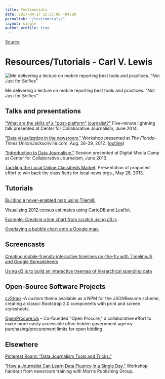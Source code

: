 ```yaml
---
title: Testimonials
date: 2017-04-17 15:37:00 -04:00
permalink: "/testimonials/"
layout: single
author_profile: true
---
```


[Source](http://carlvlewis2.wpengine.com/resources/ "Permalink to Resources/Tutorials - Carl V. Lewis")

# Resources/Tutorials - Carl V. Lewis

![Me delivering a lecture on mobile reporting best tools and practices. "Not Just for Selfies"][1]

Me delivering a lecture on mobile reporting best tools and practices. "Not Just for Selfies"

## Talks and presentations

["What are the skills of a "post-platform" journalist?"][2] Five-minute lightning talk presented at Center for Collaborative Journalism, June 2014.

["Data visualization in the newsroom,"][3] Workshop presented at _The Florida-Times Union_/Jacksonville.com, Aug. 28-29, 2012. ([outline][4])

["Introduction to Data Journalism."][5] Session presented at Digital Media Camp at Center for Collaborative Journalism, June 2013.

[Tackling the Local Online Classifieds Market][6]. Presentation of proposed effort to win back the classifieds for local news orgs., May 28, 2013.

 

## Tutorials

[Building a hover-enabled map using Tilemill.][7]

[Visualizing 2012 census estimates using CartoDB and Leaflet.][8]

[Example: Creating a line chart from scratch using d3.js][9]

[Overlaying a bubble chart onto a Google map.][10]

## Screencasts

[Creating mobile-friendly interactive timelines on-the-fly with TimelineJS and Google Spreadsheets][11]

[Using d3.js to build an interactive treemap of hierarchical spending data][12]

## Open-Source Software Projects

[cvStrap][13] -A custom theme available as a NPM for the JSONResume scheme, creating a classic Bootstrap 2.0 components with print and screen stylesheets.

[OpenProcure.Us][14] – Co-founded "Open Procure," a collaborative effort to make more easily accessible often hidden government agency purchasing/procurement limits for open bidding.

## Elsewhere

[Pinterest Board: "Data Journalism Tools and Tricks."][15]

["How a Journalist Can Learn Data Fluency in a Single Day." ][16]Workshop handout from newsroom training with Morris Publishing Group.

 

[1]: https://i2.wp.com/carlvlewis2.wpengine.com/wp-content/uploads/2012/09/10378983_10203337850063506_5153336567854374100_n.jpg?resize=312%2C275
[2]: https://speakerdeck.com/carlvlewis/what-are-the-skills-of-a-post-platform-journalist
[3]: http://carlvlewis2.wpengine.com/jaxdotcom/datavisualization_jaxdotcom.pdf
[4]: https://docs.google.com/document/pub?id=1vpi4uVd2QdwADluX4WI65_j7rPabNMf5ZPHg-aB6Gs0
[5]: http://www.slideshare.net/carlvlewis/introduction-to-data-journalism
[6]: http://www.slideshare.net/carlvlewis/tackling-the-local-classified-ad-market
[7]: http://carlvlewis2.wpengine.com/?p=3030
[8]: http://carlvlewis2.wpengine.com/?p=2742
[9]: http://codepen.io/carlvlewis/pen/rWjZKO
[10]: http://carlvlewis2.wpengine.com/?p=2422
[11]: https://vimeo.com/67050820
[12]: https://vimeo.com/191347190
[13]: http://carlvlewis.github.io/cvStrap
[14]: http://openprocure.com
[15]: https://www.pinterest.com/carlvlewis/data-viz-tools-libraries-sources-%2B-more/
[16]: http://www.slideshare.net/carlvlewis/social-media-for-non-digital-native-journalists
